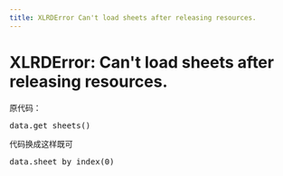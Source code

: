 ```yaml
---
title: XLRDError Can't load sheets after releasing resources.
---
```


# XLRDError: Can't load sheets after releasing resources.

<p>原代码：</p><pre class="brush:python;toolbar:false">data.get_sheets()</pre><p>代码换成这样既可</p><pre class="brush:python;toolbar:false">data.sheet_by_index(0)</pre><p><br/></p>



